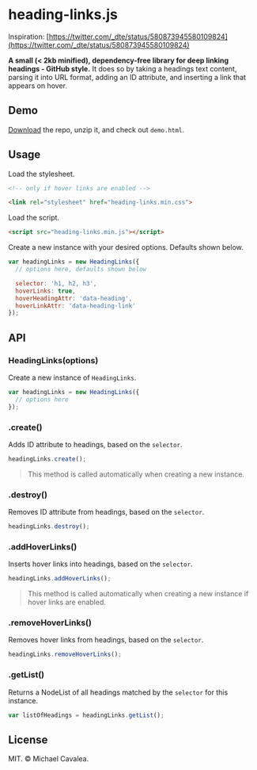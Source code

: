 # heading-links.js

Inspiration: [https://twitter.com/_dte/status/580873945580109824](https://twitter.com/_dte/status/580873945580109824)

**A small (< 2kb minified), dependency-free library for deep linking headings - GitHub style.** It does so by taking a headings text content, parsing it into URL format, adding an ID attribute, and inserting a link that appears on hover.

## Demo

[Download](https://github.com/callmecavs/heading-links/archive/master.zip) the repo, unzip it, and check out `demo.html`.

## Usage

Load the stylesheet.

```html
<!-- only if hover links are enabled -->

<link rel="stylesheet" href="heading-links.min.css">
```

Load the script.

```html
<script src="heading-links.min.js"></script>
```

Create a new instance with your desired options. Defaults shown below.

```javascript
var headingLinks = new HeadingLinks({
  // options here, defaults shown below

  selector: 'h1, h2, h3',
  hoverLinks: true,
  hoverHeadingAttr: 'data-heading',
  hoverLinkAttr: 'data-heading-link'
});
```

## API

### HeadingLinks(options)

Create a new instance of `HeadingLinks`.

```javascript
var headingLinks = new HeadingLinks({
  // options here
});
```

### .create()

Adds ID attribute to headings, based on the `selector`.

```javascript
headingLinks.create();
```

> This method is called automatically when creating a new instance.

### .destroy()

Removes ID attribute from headings, based on the `selector`.

```javascript
headingLinks.destroy();
```

### .addHoverLinks()

Inserts hover links into headings, based on the `selector`.

```javascript
headingLinks.addHoverLinks();
```

> This method is called automatically when creating a new instance if hover links are enabled.

### .removeHoverLinks()

Removes hover links from headings, based on the `selector`.

```javascript
headingLinks.removeHoverLinks();
```

### .getList()

Returns a NodeList of all headings matched by the `selector` for this instance.

```javascript
var listOfHeadings = headingLinks.getList();
```

## License

MIT. &copy; Michael Cavalea.
